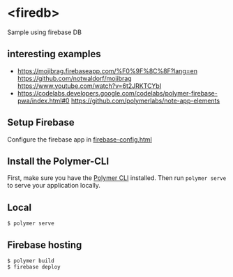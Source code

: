 # \<firedb\>

Sample using firebase DB

## interesting examples
- https://mojibrag.firebaseapp.com/%F0%9F%8C%8F?lang=en 
https://github.com/notwaldorf/mojibrag 
https://www.youtube.com/watch?v=6t2JRKTCYbI
- https://codelabs.developers.google.com/codelabs/polymer-firebase-pwa/index.html#0 
https://github.com/polymerlabs/note-app-elements
  



## Setup Firebase
Configure the firebase app in [firebase-config.html](https://github.com/craigivy/polymer-edu/blob/master/firedb/src/firedb-app/firebase-config.html)


## Install the Polymer-CLI

First, make sure you have the [Polymer CLI](https://www.npmjs.com/package/polymer-cli) installed. Then run `polymer serve` to serve your application locally.

## Local

```
$ polymer serve
```

## Firebase hosting
````
$ polymer build
$ firebase deploy
````